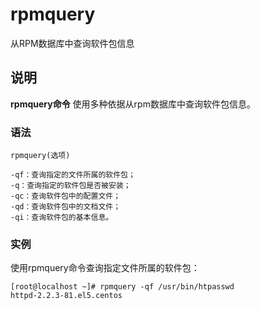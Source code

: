 rpmquery
===

从RPM数据库中查询软件包信息

## 说明

**rpmquery命令** 使用多种依据从rpm数据库中查询软件包信息。

### 语法  

```
rpmquery(选项)
```

  

```
-qf：查询指定的文件所属的软件包；
-q：查询指定的软件包是否被安装；
-qc：查询软件包中的配置文件；
-qd：查询软件包中的文档文件；
-qi：查询软件包的基本信息。
```

### 实例  

使用rpmquery命令查询指定文件所属的软件包：

```
[root@localhost ~]# rpmquery -qf /usr/bin/htpasswd
httpd-2.2.3-81.el5.centos
```


